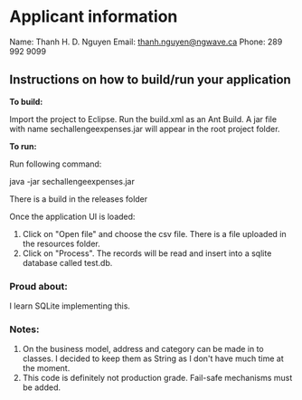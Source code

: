 # Applicant information

Name: Thanh H. D. Nguyen
Email: thanh.nguyen@ngwave.ca
Phone: 289 992 9099
 
## Instructions on how to build/run your application

**To build:** 

Import the project to Eclipse. Run the build.xml as an Ant Build. A jar file with name sechallengeexpenses.jar will appear in the root project folder. 

**To run:** 

Run following command:

java -jar sechallengeexpenses.jar

There is a build in the releases folder

Once the application UI is loaded:
1. Click on "Open file" and choose the csv file. There is a file uploaded in the resources folder. 
2. Click on "Process". The records will be read and insert into a sqlite database called test.db.

### Proud about:

I learn SQLite implementing this.

### Notes:

1. On the business model, address and category can be made in to classes. I decided to keep them as String as I don't have much time at the moment.
2. This code is definitely not production grade. Fail-safe mechanisms must be added. 
